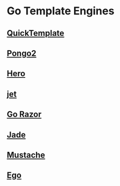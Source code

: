 # Go Template Engines

## [QuickTemplate](https://github.com/valyala/quicktemplate)

## [Pongo2](https://github.com/flosch/pongo2)

## [Hero](https://github.com/shiyanhui/hero)

## [jet](https://github.com/CloudyKit/jet)

## [Go Razor](https://github.com/sipin/gorazor)

## [Jade](https://github.com/Joker/jade)

## [Mustache](https://github.com/hoisie/mustache)

## [Ego](https://github.com/benbjohnson/ego)
